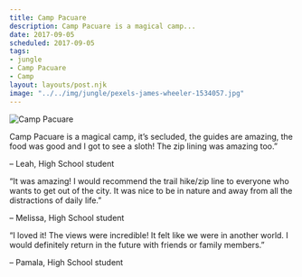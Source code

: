 ```yaml
---
title: Camp Pacuare
description: Camp Pacuare is a magical camp...
date: 2017-09-05
scheduled: 2017-09-05
tags:
- jungle
- Camp Pacuare
- Camp
layout: layouts/post.njk
image: "../../img/jungle/pexels-james-wheeler-1534057.jpg"
---
```


![Camp Pacuare](../../img/jungle/pexels-james-wheeler-1534057.jpg)

Camp Pacuare is a magical camp, it’s secluded, the guides are amazing, the food was good and I got to see a sloth! The zip lining was amazing too.”

– Leah, High School student

“It was amazing! I would recommend the trail hike/zip line to everyone who wants to get out of the city. It was nice to be in nature and away from all the distractions of daily life.”

– Melissa, High School student

“I loved it! The views were incredible! It felt like we were in another world. I would definitely return in the future with friends or family members.”

– Pamala, High School student
